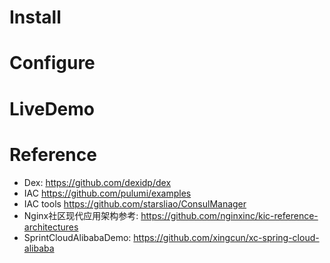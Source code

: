 # Install

# Configure

# LiveDemo

# Reference 

* Dex: https://github.com/dexidp/dex
* IAC https://github.com/pulumi/examples
* IAC tools https://github.com/starsliao/ConsulManager
* Nginx社区现代应用架构参考: https://github.com/nginxinc/kic-reference-architectures
* SprintCloudAlibabaDemo: https://github.com/xingcun/xc-spring-cloud-alibaba
